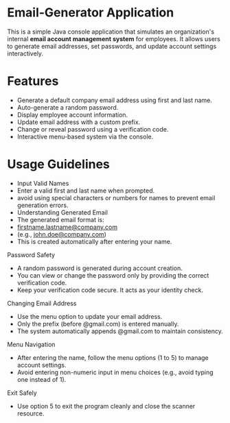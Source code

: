 # Email-Generator Application
This is a simple Java console application that simulates an organization's internal **email account management system** for employees. It allows users to generate email addresses, set passwords, and update account settings interactively.

# Features
- Generate a default company email address using first and last name.
- Auto-generate a random password.
- Display employee account information.
- Update email address with a custom prefix.
- Change or reveal password using a verification code.
- Interactive menu-based system via the console.

# Usage Guidelines
- Input Valid Names
- Enter a valid first and last name when prompted.
- avoid using special characters or numbers for names to prevent email generation errors.
- Understanding Generated Email
- The generated email format is:
- firstname.lastname@company.com
- (e.g., john.doe@company.com)
- This is created automatically after entering your name.

Password Safety
- A random password is generated during account creation.
- You can view or change the password only by providing the correct verification code.
- Keep your verification code secure. It acts as your identity check.

Changing Email Address
- Use the menu option to update your email address.
- Only the prefix (before @gmail.com) is entered manually.
- The system automatically appends @gmail.com to maintain consistency.

Menu Navigation
- After entering the name, follow the menu options (1 to 5) to manage account settings.
- Avoid entering non-numeric input in menu choices (e.g., avoid typing one instead of 1).

Exit Safely
- Use option 5 to exit the program cleanly and close the scanner resource.
